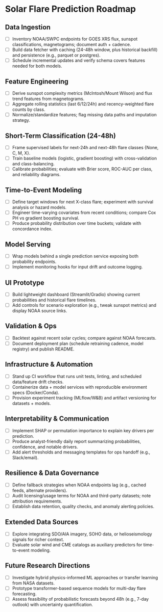 # Solar Flare Prediction Roadmap

## Data Ingestion
- [ ] Inventory NOAA/SWPC endpoints for GOES XRS flux, sunspot classifications, magnetograms; document auth + cadence.
- [ ] Build data fetcher with caching (24-48h window, plus historical backfill) and persistence (e.g., parquet or postgres).
- [ ] Schedule incremental updates and verify schema covers features needed for both models.

## Feature Engineering
- [ ] Derive sunspot complexity metrics (McIntosh/Mount Wilson) and flux trend features from magnetograms.
- [ ] Aggregate rolling statistics (last 6/12/24h) and recency-weighted flare counts by class.
- [ ] Normalize/standardize features; flag missing data paths and imputation strategy.

## Short-Term Classification (24-48h)
- [ ] Frame supervised labels for next-24h and next-48h flare classes {None, C, M, X}.
- [ ] Train baseline models (logistic, gradient boosting) with cross-validation and class-balancing.
- [ ] Calibrate probabilities; evaluate with Brier score, ROC-AUC per class, and reliability diagrams.

## Time-to-Event Modeling
- [ ] Define target windows for next X-class flare; experiment with survival analysis or hazard models.
- [ ] Engineer time-varying covariates from recent conditions; compare Cox PH vs gradient boosting survival.
- [ ] Produce probability distribution over time buckets; validate with concordance index.

## Model Serving
- [ ] Wrap models behind a single prediction service exposing both probability endpoints.
- [ ] Implement monitoring hooks for input drift and outcome logging.

## UI Prototype
- [ ] Build lightweight dashboard (Streamlit/Gradio) showing current probabilities and historical flare timelines.
- [ ] Add controls for scenario exploration (e.g., tweak sunspot metrics) and display NOAA source links.

## Validation & Ops
- [ ] Backtest against recent solar cycles; compare against NOAA forecasts.
- [ ] Document deployment plan (schedule retraining cadence, model registry) and publish README.

## Infrastructure & Automation
- [ ] Stand up CI workflow that runs unit tests, linting, and scheduled data/feature drift checks.
- [ ] Containerize data + model services with reproducible environment specs (Docker/Conda).
- [ ] Provision experiment tracking (MLflow/W&B) and artifact versioning for datasets + models.

## Interpretability & Communication
- [ ] Implement SHAP or permutation importance to explain key drivers per prediction.
- [ ] Produce analyst-friendly daily report summarizing probabilities, confidence, and notable drivers.
- [ ] Add alert thresholds and messaging templates for ops handoff (e.g., Slack/email).

## Resilience & Data Governance
- [ ] Define fallback strategies when NOAA endpoints lag (e.g., cached feeds, alternate providers).
- [ ] Audit licensing/usage terms for NOAA and third-party datasets; note attribution requirements.
- [ ] Establish data retention, quality checks, and anomaly alerting policies.

## Extended Data Sources
- [ ] Explore integrating SDO/AIA imagery, SOHO data, or helioseismology signals for richer context.
- [ ] Evaluate solar wind and CME catalogs as auxiliary predictors for time-to-event modeling.

## Future Research Directions
- [ ] Investigate hybrid physics-informed ML approaches or transfer learning from NASA datasets.
- [ ] Prototype transformer-based sequence models for multi-day flare forecasting.
- [ ] Assess feasibility of probabilistic forecasts beyond 48h (e.g., 7-day outlook) with uncertainty quantification.
